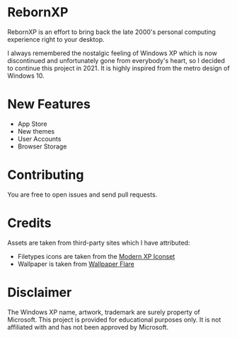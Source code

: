 RebornXP
===

RebornXP is an effort to bring back the late 2000's personal computing experience right to your desktop.

I always remembered the nostalgic feeling of Windows XP which is now discontinued and unfortunately gone from everybody's heart, so I decided to continue this project in 2021. It is highly inspired from the metro design of Windows 10.

# New Features
- App Store
- New themes
- User Accounts
- Browser Storage

#  Contributing
You are free to open issues and send pull requests.

# Credits
Assets are taken from third-party sites which I have attributed:

- Filetypes icons are taken from the [Modern XP Iconset](https://www.deviantart.com/eatosdesign/art/Modern-XP-icons-449891585)
- Wallpaper is taken from [Wallpaper Flare](https://www.wallpaperflare.com/green-grass-under-blue-skies-wallpaper-bliss-minimalism-windows-xp-wallpaper-huxp)

# Disclaimer
The Windows XP name, artwork, trademark are surely property of Microsoft. This project is provided for educational purposes only. It is not affiliated with and has not been approved by Microsoft.
